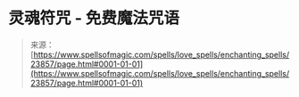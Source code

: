 <!--yml

分类：未分类

日期：2024年06月12日 19:09:19

-->

# 灵魂符咒 - 免费魔法咒语

> 来源：[https://www.spellsofmagic.com/spells/love_spells/enchanting_spells/23857/page.html#0001-01-01](https://www.spellsofmagic.com/spells/love_spells/enchanting_spells/23857/page.html#0001-01-01)
